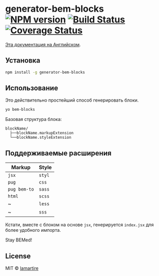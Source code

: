 # generator-bem-blocks [![NPM version][npm-image]][npm-url] [![Build Status][travis-image]][travis-url] [![Coverage Status][coveralls-image]][coveralls-url]
>

[Эта документация на Английском](https://github.com/lamartire/generator-bem-blocks/blob/master/README_RU.md).

## Установка

```bash
npm install -g generator-bem-blocks
```

## Использование

Это действительно простейший способ генерировать блоки.

```bash
yo bem-blocks
```

Базовая структура блока:

```
blockName/
  ├──blockName.markupExtension
  └──blockName.styleExtension
```

## Поддерживаемые расширения

| **Markup** | **Style** |
|------------|-----------|
|`jsx`|`styl`|
|`pug`|`css`|
|`pug bem-to`|`sass`|
|`html`|`scss`|
|~|`less`|
|~|`sss`|

Кстати, вместе с блоком на основе `jsx`, генерируется `index.jsx` для более удобного импорта.

Stay BEMed!

## License

MIT © [lamartire]()

[npm-image]: https://badge.fury.io/js/generator-bem-blocks.svg
[npm-url]: https://npmjs.org/package/generator-bem-blocks
[travis-image]: https://travis-ci.org/lamartire/generator-bem-blocks.svg?branch=master
[travis-url]: https://travis-ci.org/lamartire/generator-bem-blocks
[coveralls-image]: https://coveralls.io/repos/lamartire/generator-bem-blocks/badge.svg
[coveralls-url]: https://coveralls.io/r/lamartire/generator-bem-blocks
